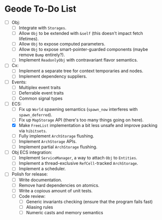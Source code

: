 # Geode To-Do List

- [ ] Obj:
  - [ ] Integrate with `Storages`.
  - [ ] Allow `Obj` to be extended with `&self` (this doesn't impact fetch lifetimes).
  - [ ] Allow `Obj` to expose computed parameters.
  - [ ] Allow `Obj` to expose smart-pointer-guarded components (maybe remove `Bump` entirely?).
  - [ ] Implement `ReadonlyObj` with contravariant flavor semantics.
- [ ] Cx:
  - [ ] Implement a separate tree for context temporaries and nodes.
  - [ ] Implement dependency suppliers.
- [ ] Events:
  - [ ] Multiplex event traits
  - [ ] Deferrable event traits
  - [ ] Common signal types
- [ ] ECS:
  - [ ] Fix up `World` spawning semantics (`spawn_now` interferes with `spawn_deferred`).
  - [ ] Fix up `MapStorage` API (there's too many things going on here).
  - [x] Make `FreeList` implementation a bit less unsafe and improve packing via `hibitsets`.
  - [ ] Fully implement `ArchStorage` flushing.
  - [ ] Implement `ArchStorage` APIs.
  - [ ] Implement partial `ArchStorage` flushing.
- [ ] Obj ECS integration:
  - [ ] Implement `ServiceManager`, a way to attach `Obj` to `Entities`.
  - [ ] Implement a thread-exclusive `RefCell`-tracked `ArchStorage`.
  - [ ] Implement a scheduler.
- [ ] Polish for release:
  - [ ] Write documentation.
  - [ ] Remove hard dependencies on atomics.
  - [ ] Write a copious amount of unit tests.
  - [ ] Code review:
    - [ ] Generic invariants checking (ensure that the program fails fast)
    - [ ] Aliasing rules
    - [ ] Numeric casts and memory semantics

